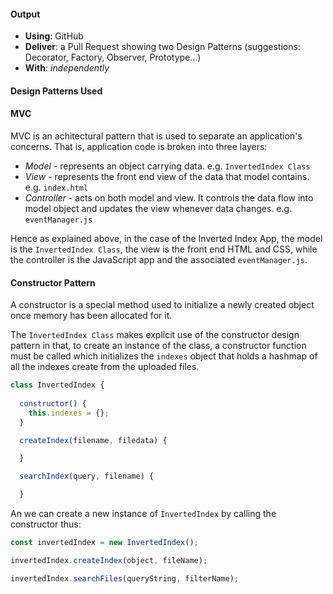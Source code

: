 #### Output
- **Using**: GitHub
- **Deliver**: a Pull Request showing two Design Patterns (suggestions: Decorator, Factory, Observer, Prototype...)
- **With**: *independently*

#### Design Patterns Used

#### MVC
MVC is an achitectural pattern that is used to separate an application's concerns. That is, application code is broken into three layers:
- *Model* - represents an object carrying data. e.g. `InvertedIndex Class`
- *View* - represents the front end view of the data that model contains. e.g. `index.html`
- *Controller* - acts on both model and view. It controls the data flow into model object and updates the view whenever data changes. e.g. `eventManager.js`

Hence as explained above, in the case of the Inverted Index App, the model is the `InvertedIndex Class`, the view is the front end HTML and CSS, while the controller is the JavaScript app and the associated `eventManager.js`.

#### Constructor Pattern
A constructor is a special method used to initialize a newly created object once memory has been allocated for it. 

The `InvertedIndex Class` makes explicit use of the constructor design pattern in that, to create an instance of the class, a constructor function must be called which initializes the `indexes` object that holds a hashmap of all the indexes create from the uploaded files.

```javascript
class InvertedIndex {
  
  constructor() {
    this.indexes = {};
  }

  createIndex(filename, filedata) {

  }

  searchIndex(query, filename) {

  }

```
An we can create a new instance of `InvertedIndex` by calling the constructor thus:
```javascript
const invertedIndex = new InvertedIndex();

invertedIndex.createIndex(object, fileName);

invertedIndex.searchFiles(queryString, filterName);
```
